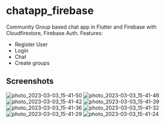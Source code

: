 # chatapp_firebase

Community Group based chat app in Flutter and Firebase with Cloudfirestore, Firebase Auth.
Features:
* Register User
* Login
* Chat
* Create groups

## Screenshots

![photo_2023-03-03_15-41-50](https://user-images.githubusercontent.com/88532016/222724375-d39ba3fa-bc0f-4c2e-a267-f4bb4067af75.jpg)
![photo_2023-03-03_15-41-46](https://user-images.githubusercontent.com/88532016/222724402-8c5099a2-2a40-43e5-b12d-fe1da6be4e43.jpg)
![photo_2023-03-03_15-41-42](https://user-images.githubusercontent.com/88532016/222724445-f78685d8-6cbb-4f8c-8841-27d09c86f078.jpg)
![photo_2023-03-03_15-41-39](https://user-images.githubusercontent.com/88532016/222724458-13e7cda4-4ff5-427d-ae71-622b5429daa3.jpg)
![photo_2023-03-03_15-41-36](https://user-images.githubusercontent.com/88532016/222724479-17a1ac1f-575a-40b1-a4a2-2d91a492c660.jpg)
![photo_2023-03-03_15-41-32](https://user-images.githubusercontent.com/88532016/222724496-d7e801c6-ca40-499e-800f-85af8bddb08f.jpg)
![photo_2023-03-03_15-41-29](https://user-images.githubusercontent.com/88532016/222724509-2fe7b7fe-048e-4c0c-b909-a5eee048a29e.jpg)
![photo_2023-03-03_15-41-24](https://user-images.githubusercontent.com/88532016/222724552-4c84f5f1-3e8f-47c5-a41d-a4df639ec685.jpg)
